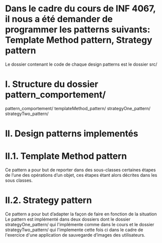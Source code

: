 # Dans le cadre du cours de INF 4067, il nous a été demander de programmer les patterns suivants: Template Method pattern, Strategy pattern

Le dossier contenant le code de chaque design patterns est le dossier src/

# I. Structure du dossier pattern_comportement/

pattern_comportement/
templateMethod_pattern/
strategyOne_pattern/
strategyTwo_pattern/

# II. Design patterns implementés

# II.1. Template Method pattern

Ce pattern a pour but de reporter dans des sous-classes certaines étapes de l’une des opérations d’un objet, ces étapes étant alors décrites dans les sous classes.

# II.2. Strategy pattern

Ce pattern a pour but d’adapter la façon de faire en fonction de la situation
Le pattern est implémenté dans deux dossiers dont le dossier strategyOne_pattern/ qui l'implémente comme dans le cours et le dossier strategyTwo_pattern/ qui l'implemente cette fois ci dans le cadre de l'exercice d'une application de sauvegarde d’images
des utilisateurs.

